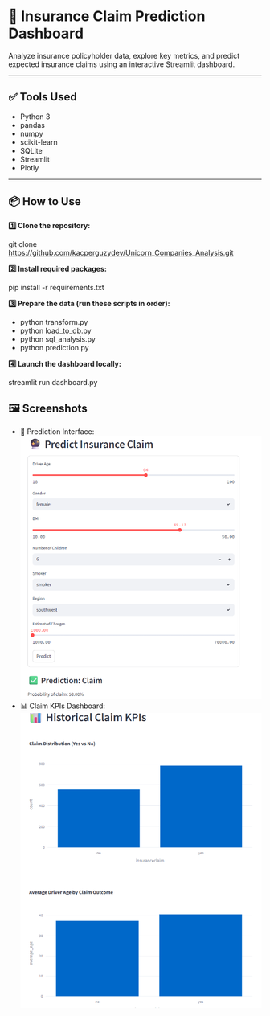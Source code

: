 # 🔮 Insurance Claim Prediction Dashboard

Analyze insurance policyholder data, explore key metrics, and predict expected insurance claims using an interactive Streamlit dashboard.

---

## ✅ Tools Used

- Python 3
- pandas
- numpy
- scikit-learn
- SQLite
- Streamlit
- Plotly

---

## 📦 How to Use

**1️⃣ Clone the repository:**

git clone https://github.com/kacperguzydev/Unicorn_Companies_Analysis.git

**2️⃣ Install required packages:**

pip install -r requirements.txt

**3️⃣ Prepare the data (run these scripts in order):**

- python transform.py
- python load_to_db.py
- python sql_analysis.py
- python prediction.py

**4️⃣ Launch the dashboard locally:**

streamlit run dashboard.py

## 🖼️ Screenshots

- 🔮 Prediction Interface:
![Prediction](images/1.png)
- 📊 Claim KPIs Dashboard:
![KPIs](images/2.png)
